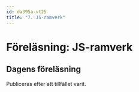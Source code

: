 ```yaml
---
id: da395a-vt25
title: "7. JS-ramverk"
---
```


# Föreläsning: JS-ramverk

## Dagens föreläsning

Publiceras efter att tillfället varit.

<!--

Idag hade vi besök av Felix & Martin från Capgemini. Deras kod hittar ni på Github enligt följande länk: [https://github.com/femosc2/my-movie-database](https://github.com/femosc2/my-movie-database)


## Matierial från tidigare år (som inspiration)

[Du kan ladda ner föreläsningen i PDF här](../../assets/pdf/JavaScript-Ramverk-da395a.pdf)

### Johan bygger att göra-appen i Vue

<div class="video-frame">
    <div style="left: 0; width: 100%; height: 0; position: relative; padding-bottom: 56.25%;"><iframe src="https://www.youtube.com/embed/brJVt6flYVM" style="border: 0; top: 0; left: 0; width: 100%; height: 100%; position: absolute;" allow="accelerometer; autoplay; clipboard-write; encrypted-media; gyroscope; picture-in-picture; web-share" allowfullscreen scrolling="no" allow="encrypted-media; accelerometer; clipboard-write; gyroscope; picture-in-picture"></iframe></div>
</div>

### Anton bygger att göra-appen i React

<div class="video-frame">
    <div style="left: 0; width: 100%; height: 0; position: relative; padding-bottom: 56.25%;"><iframe src="https://www.youtube.com/embed/IpqiPLwPHbQ?rel=0" style="border: 0; top: 0; left: 0; width: 100%; height: 100%; position: absolute;" allowfullscreen scrolling="no" allow="encrypted-media; accelerometer; clipboard-write; gyroscope; picture-in-picture"></iframe></div>
</div>

## Exempel på olika sätt att bygga

OBS - inte uppdaterat till aktuella standarder 2024, men bra som inspiration.

- [Todo - Vanilla JS](../../assets/kod/todo-vanillajs.zip)
- [Todo - jQuery](../../assets/kod/todo-jquery.zip)
- [Todo - React](../../assets/kod/todo-react.zip)
- [Todo - Angular](../../assets/kod/todo-angular.zip)
- [Todo - Vue](../../assets/kod/todo-vue.zip)

-->
